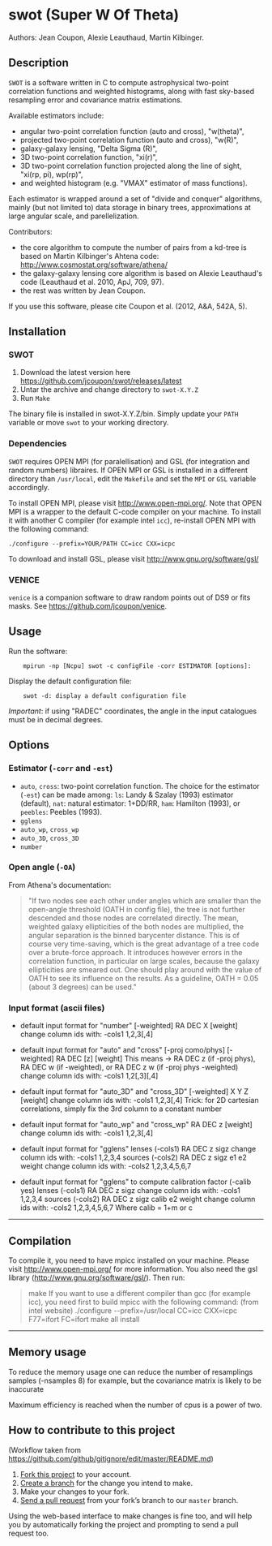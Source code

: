 # swot (Super W Of Theta)

Authors: Jean Coupon, Alexie Leauthaud, Martin Kilbinger.

## Description

`SWOT` is a software written in C to compute astrophysical two-point correlation functions and weighted histograms, along with fast sky-based resampling error and covariance matrix estimations.

Available estimators include:
- angular two-point correlation function (auto and cross), "w(theta)",
- projected two-point correlation function (auto and cross), "w(R)",
- galaxy-galaxy lensing, "Delta Sigma (R)",
- 3D two-point correlation function, "xi(r)",
- 3D two-point correlation function projected along the line of sight, "xi(rp, pi), wp(rp)",
- and weighted histogram (e.g. "VMAX" estimator of mass functions).

Each estimator is wrapped around a set of "divide and conquer" algorithms, mainly (but not limited to) data storage in binary trees, approximations at large angular scale, and parellelization.

Contributors:
- the core algorithm to compute the number of pairs from a kd-tree is based on Martin Kilbinger's Ahtena code: http://www.cosmostat.org/software/athena/
- the galaxy-galaxy lensing core algorithm is based on Alexie Leauthaud's code (Leauthaud et al. 2010, ApJ, 709, 97).
- the rest was written by Jean Coupon.

If you use this software, please cite Coupon et al. (2012, A&A, 542A, 5).

## Installation

### SWOT

1. Download the latest version here https://github.com/jcoupon/swot/releases/latest
2. Untar the archive and change directory to `swot-X.Y.Z`
3. Run `Make`

The binary file is installed in swot-X.Y.Z/bin. Simply update your `PATH` variable or move `swot` to your working directory.

### Dependencies

`SWOT` requires OPEN MPI (for paralellisation) and GSL (for integration and random numbers) libraires. If OPEN MPI or GSL is installed in a different directory than `/usr/local`, edit the `Makefile` and set the `MPI` or `GSL` variable accordingly.

To install OPEN MPI, please visit http://www.open-mpi.org/. Note that OPEN MPI is a wrapper to the default C-code compiler on your machine. To install it with another C compiler (for example intel `icc`), re-install OPEN MPI with the following command:
``` 
./configure --prefix=YOUR/PATH CC=icc CXX=icpc
```

To download and install GSL, please visit http://www.gnu.org/software/gsl/

### VENICE

`venice` is a companion software to draw random points out of DS9 or fits masks. See https://github.com/jcoupon/venice.

## Usage


Run the software:
```
	mpirun -np [Ncpu] swot -c configFile -corr ESTIMATOR [options]: 
```

Display the default configuration file:
```
    swot -d: display a default configuration file
```

*Important*: if using "RADEC" coordinates, the angle in the input catalogues must be in decimal degrees.

## Options


###  Estimator (`-corr` and `-est`)

- `auto`, `cross`: two-point correlation function. The choice for the estimator (`-est`) can be made among:
`ls`: Landy & Szalay (1993) estimator (default), `nat`: natural estimator: 1+DD/RR, `ham`: Hamilton (1993), or `peebles`: Peebles (1993).
- `gglens`
- `auto_wp`, `cross_wp`
- `auto_3D`, `cross_3D`
- `number`


### Open angle (`-OA`)

From Athena's documentation:
>	"If two nodes see each other under angles which are smaller than the open-angle
	threshold (OATH in config file), the tree is not further descended and those
	nodes are correlated directly. The mean, weighted galaxy ellipticities of the
	both nodes are multiplied, the angular separation is the binned barycenter
	distance.  This is of course very time-saving, which is the great advantage of a
	tree code over a brute-force approach. It introduces however errors in the
	correlation function, in particular on large scales, because the galaxy
	ellipticities are smeared out. One should play around with the value of OATH to
	see its influence on the results. As a guideline, OATH = 0.05 (about 3 degrees)
	can be used."

### Input format (ascii files)

* default input format for "number" [-weighted]
RA DEC X [weight]
change column ids with: -cols1 1,2,3[,4]

* default input format for "auto" and "cross" [-proj como/phys] [-weighted]
RA DEC [z] [weight]
This means -> RA DEC z (if -proj phys), RA DEC w (if -weighted), 
or  RA DEC z w (if -proj phys -weighted) 
change column ids with: -cols1 1,2[,3][,4]

* default input format for "auto_3D" and "cross_3D" [-weighted]
X Y Z [weight]
change column ids with: -cols1 1,2,3[,4]
Trick: for 2D cartesian correlations, simply fix the 3rd column
to a constant number

* default input format for "auto_wp" and "cross_wp"
RA DEC z [weight]
change column ids with: -cols1 1,2,3[,4]

* default input format for "gglens"
lenses (-cols1) RA DEC z sigz
change column ids with: -cols1 1,2,3,4
sources (-cols2) RA DEC z sigz e1 e2 weight
change column ids with: -cols2 1,2,3,4,5,6,7

* default input format for "gglens" to compute calibration factor (-calib yes)
lenses (-cols1) RA DEC z sigz
change column ids with: -cols1 1,2,3,4
sources (-cols2) RA DEC z sigz calib e2 weight
change column ids with: -cols2 1,2,3,4,5,6,7
Where calib = 1+m or c

-------------------------------------------------------------------------
Compilation
-------------------------------------------------------------------------

To compile it, you need to have mpicc installed on your 
machine. Please visit http://www.open-mpi.org/ for more 
information. You also need the gsl library
(http://www.gnu.org/software/gsl/). Then run:
> make
If you want to use a different compiler than gcc (for example icc),
you need first to build mpicc with the following command:
(from intel website)
> ./configure --prefix=/usr/local CC=icc CXX=icpc F77=ifort FC=ifort
> make all install

-------------------------------------------------------------------------
Memory usage
-------------------------------------------------------------------------

To reduce the memory usage one can reduce the number of resamplings samples 
(-nsamples 8) for example, but the covariance matrix is likely to be 
inaccurate

Maximum efficiency is reached when the number of cpus is a power of two.


## How to contribute to this project

(Workflow taken from https://github.com/github/gitignore/edit/master/README.md)

1. [Fork this project][fork] to your account.
2. [Create a branch][branch] for the change you intend to make.
3. Make your changes to your fork.
4. [Send a pull request][pr] from your fork’s branch to our `master` branch.

Using the web-based interface to make changes is fine too, and will help you
by automatically forking the project and prompting to send a pull request too.

[fork]: http://help.github.com/forking/
[branch]: https://help.github.com/articles/creating-and-deleting-branches-within-your-repository
[pr]: http://help.github.com/pull-requests/


